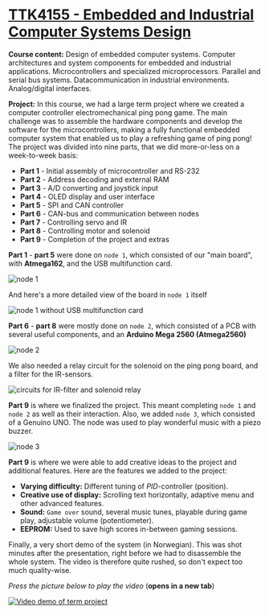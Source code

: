 # [TTK4155 - Embedded and Industrial Computer Systems Design](http://www.ntnu.edu/studies/courses/TTK4155)

**Course content:** Design of embedded computer systems. Computer architectures and system components for embedded and industrial applications. Microcontrollers and specialized microprocessors. Parallel and serial bus systems. Datacommunication in industrial environments. Analog/digital interfaces.

**Project:** In this course, we had a large term project where we created a computer controller electromechanical ping pong game. The main challenge was to assemble the hardware components and develop the software for the microcontrollers, making a fully functional embedded computer system that enabled us to play a refreshing game of ping pong! The project was divided into nine parts, that we did more-or-less on a week-to-week basis: 

  - **Part 1** - Initial assembly of microcontroller and RS-232
  - **Part 2** - Address decoding and external RAM
  - **Part 3** - A/D converting and joystick input
  - **Part 4** - OLED display and user interface
  - **Part 5** - SPI and CAN controller
  - **Part 6** - CAN-bus and communication between nodes
  - **Part 7** - Controlling servo and IR
  - **Part 8** - Controlling motor and solenoid
  - **Part 9** - Completion of the project and extras

**Part 1** - **part 5** were done on `node 1`, which consisted of our "main board", with **Atmega162**, and the USB multifunction card.

![node 1](https://lh3.googleusercontent.com/BsFxsVxMSpB2jZan9GU55XqtgzFUxJfBUBSd4L1ZHMvviyncFf9cCo8vc7DxqjjvIrRBnLJqdtTNb9yXxTCcoMDmXXjewMRQCCEoEnCu8b8aW3BNayCi0qWKmQgRkdMywmmu6nZh01M3iIi5sc6KQSO6Jb3u9fiRMjDUhZsXqkfbZKPIWnlb57Kg-S01O64NXfTlXDTP10qeMNa5_PgTdZyrc6TFJC3SofCzvvcQKRg0QZOra781vSTlFv7npYOfpiEeyzis3Na8KfrCcbvNKQQPBb7St1ZmG5a3cUPENhd6vlo2g4daGSPuVV2XOJXpFzEziHWSRPNnPlw4hRK-iB4ebR-tp9EhFX3DCTGXyw_r6G_IHzLXcdXRj79BSoh4KoCYzsEZDqMUzXzODoyjjUGCuLDMl-LKG6FIfNuYn38cCq3J_ENmDZL4ViP-SnNYqPzNyf2HVMwnjAll_ePRe1RosUp23kHTmSF7lNwfZgDP4racAGncIMoOAPcJjB2wVCRI6odHV71NLhLdyeLkPB9nqbnxU4rESpw4Ho_VM92SRLPG7wnfLSFDaFHVrjEIX-LIdPG5cmbBOy-g2wG6nZ5Q6UqUhCykmxDCMW1r1ET41l4qykINHpsjDkB-Gesn-BDOlveYoOAVTUJ08DFepGLQUkRklrUbO5yLmr9jzoQ=w1449-h966-no)

And here's a more detailed view of the board in `node 1` itself

![node 1 without USB multifunction card](https://lh3.googleusercontent.com/pdi_NbMJBftXRLt6jPqJf8rYEZZW_sCvBvnrEsAYBup7uFI3CrwDNxf4MGydlf9Knc1dOCE9IGj7cXfzVzvZVqB6K8dAgJZzKmKnAnjNWxH5yPaSSX4IjbF8zeGNu-S4VV3JvjDF6nt6M-leq6hRSECMakQams1dz073eqkyYO2j9bsiL0lNbDxbpx5qHE1mJO-N-Y-69tZVL1NF5MGf9qq329LsKSFZ6d-mbQQj4fQY_U6vaFQvJOOoiobWazQTrKRDoWxu1Cq7jbk1hHXmVnlCyiy7igQQHPm2UDsQyEkWzgd-vaQkYPEuxlY8bLadHo7yeXZNnQb0PWAQxmB4Edop7eHSQcNTExHAkpJslzj_yykdTplCMKpYNYZYelq2wla0kxNFWIjpTDc1-i2lLwY1rQ92BLJx6uclbEQyYarAbrXvnDfEcmc-RTCIQPQRme7Ogb74Jy_sfVeHUSIF9D_WbjIMA8LW8WktTx4wE_vP_pFZG-QXUb845z7XPtiSF3QheGqNSuAeEYDwNkqBCZcOVD_h50lIiLXPC21gm1lSE9gjKrlvc5pzyrc_B3vNJvhxm5syw71nYw1MOddPUlAFLcOeEZFt9-6P1Itq4SjM6z3IAX1iZ0kYH8FNCnU2Qk6qM0tDW-OfRnbLHjdgAf_5j1mBYvYu_f_vFwYTSWI=w1177-h966-no)

**Part 6** - **part 8** were mostly done on `node 2`, which consisted of a PCB with several useful components, and an **Arduino Mega 2560 (Atmega2560)**

![node 2](https://lh3.googleusercontent.com/1lP1FKvvnAPZLNjzyrmI8Z8nI6kiNmtbNBiJxCGswDtK8s__cghyWD9tNA82Vy9p4Cqm6Uz7w1vizwKphPdETuFQyjMSNytHyxTEnO3tpZ1k0aiP1dKzdof2JVLamjoVPC5cX6JrX1gLbfSGxa8HxrQMog6YxXhFwNsq_LdBS_QyDAt3v5NpVMLYS2EOAhVeDJjdduGH7VylRrl0RUZCdJzcVTXhsdy4Tt-uIf8zFaDJWn9wakcbUXKeKLittrVS-gcPMel5svMMRQ7vwfA9bF4ej4089tVXhCSG6pmNDDqWMeEtON2wvhHaPOzrMz4KmFTKzCD85ShAeuQdUOqL_mELIZ19eaY9rdnd-lN2NJwpU7_gtOeIOrkHp71OPlreoPV6pOn_sf3TgeA8rS6dvs9mnFfrTsP2UwIYD2FWoSo2ZmLgYvmk4mQuIcseQuBbzEor437FuOUiLV_O3-x7Gcw880Q_qlEuO-hnyDKKNDwR7vuYVne2wO4eZBld9HTEZ1h0lP5dBKC6qJLfLtpYLbIoZ1oPQm5_CMu8BCQkefho6e5692yRtmcdNq22n8ncMgW0yXXPU65hUAWdAjJgmlwNT1sGnfPKhVXGl58ViOQlg2V9GNGXk6FMQYf4BdFXzHFQsQvV8KY22Z3bE7o08AtNHkW8Hd1tpi2IDb7fbXs=w1449-h966-no)

We also needed a relay circuit for the solenoid on the ping pong board, and a filter for the IR-sensors.

![circuits for IR-filter and solenoid relay](https://lh3.googleusercontent.com/DqHa0NZ3p44sFIFo29yepGgH8bbm49HnclIaXezamAIWErJ1_lNLu3ixnC8_MShnxwOf0SppHwWJxM8koEq65dLChCyVnBFw1qAxhcF1yJy0NKPAnDFOsOcGoZAoCrHjSMvgGmFFyYmrzN0T73e33Mh-27Kr9q2GWgQiGMjthrCfZY8c9ffcEBeedPMlaU7rHddbWOa6qKXRpk8XLTLj7CzSqSEna5LoFs5DVgRCuVdHbWRbaxSQj3WuAeAZQmriyNNu-W3__QHcWTJg_phCAZg_QD-dJZc5wE_d9vTnrwBENGMJ-bv1wOseqCoiwHBYeRitxeiFC5L0xXj-E_9urDQTAIybG8FpESddT7cPgzyWE9H7LnR7z7kRoFnREAvy3FxmGKlYUX-gbm4YgEZ0F2K7tXgZv-T2IC61zCrmVYj9n0ae0rgOeVCtH6196F0SgGfQt49VV0SFanQB0M6BwZyM_yhOfzfI4lcncnrfLYn9sPQb1GoqdK8DpPNzFTVwoXv26WxfGj5Hv-uR7WRd_8cFsvzD2TqAFe8sYiNX4McikmE3FPaZkL1aCRDEfjcrB0bklScbqTal_aU0HhDc78zbINulBOLJCBJuk2672U7w2hbrjGPR7goKZ_QM0ZN5C365t2-hCUzWX4a5rZXqZoek6WpSjpZtQeUpm11dCZM=w1449-h966-no)

**Part 9** is where we finalized the project. This meant completing `node 1` and `node 2` as well as their interaction. Also, we added `node 3`, which consisted of a Genuino UNO. The node was used to play wonderful music with a piezo buzzer.

![node 3](https://lh3.googleusercontent.com/To_5VMaNnvcLWfMme87oS0xxTVeDff7miAAmek-GpjECYJWqGj7PYU2nzKqOuIa3bh8aa3BMoPVprWhCtuS-IU7gQ9aaOJ_ThJBtdktYRGEiQEGlUPimkHFqBQs6lXEt50hrDJPYMBTgl_rCyCIH3ZZQvT_JXgh11HsqEaPezzPAfDH_BF49Ri1MkfCDbrq8af5CSp8BsaA_fqVLJiZUC0G1Rmkk-wwh0FqtGOU0pFIAFAXO9p3CV3RC4fwoIzJoVT8yN6vzJoa4HkZodRsNldio6544Y30orp4Nf9S3RpZuYJIxzub1kV41fiv72NIs7WnCWt-IixZ1FB8E1AvWKRsc8hZHknwy2RVwGUJeww5PmBi2fNYTqmJaOCcbzm9HsV2DRkElKcd1Q1qQAoEkfhQ3TvuFmimuPbfDONkrRF_nXitHAksxbDcyd-cSJw33XpYTOknIOAdM40exQVuLYspg85D-Rvh1v_N31cK9IMhwRx46xdzqNchRJYj9PBTQSFVUbw9Zf3AfqqgPAl5x9s0wbsUBBqcW0XQTvx7JDkcv5egwdBnASYPpj-YF6cG-W600kOMQO2UCCChy52SociIiwwXEMOiQnwmSy_aWks7QpydQLyyA1iqxb-wyrlLprnCLMqvFWpVLPB4syOf2HK9J4JAwdveqx_4OLO_ia5s=w1449-h966-no)

**Part 9** is where we were able to add creative ideas to the project and additional features. Here are the features we added to the project: 

  - **Varying difficulty:** Different tuning of _PID_-controller (position).
  - **Creative use of display:** Scrolling text horizontally, adaptive menu and other advanced features. 
  - **Sound:** `Game over` sound, several music tunes, playable during game play, adjustable volume (potentiometer).
  - **EEPROM:** Used to save high scores in-between gaming sessions.

Finally, a very short demo of the system (in Norwegian). This was shot minutes after the presentation, right before we had to disassemble the whole system. The video is therefore quite rushed, so don't expect too much quality-wise. 

_Press the picture below to play the video_ (**opens in a new tab**)

[![Video demo of term project](https://lh5.googleusercontent.com/zP3AIb-MDHumwE9sQZIoNg0bkWC8aHkg8k06-uPZKN78wgf5pz6YeB8cBHj4PVABIxvj_tiNQbAPiSk=w640-h360-n-k-rw)](https://drive.google.com/file/d/0B3gcOnjFGnOzVkZMNlVDQ3Bwakk/view)
